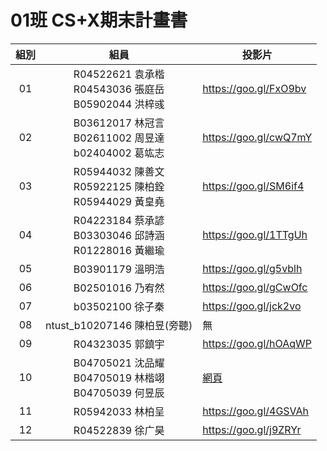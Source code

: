 # 01班 CS+X期末計畫書

組別 | 組員 | 投影片
:--:|:----:| -----
01|R04522621 袁承楷<br>R04543036 張庭岳<br>B05902044 洪梓彧 | https://goo.gl/FxO9bv
02|B03612017 林冠言<br>B02611002 周昱達<br>b02404002 葛竑志 | https://goo.gl/cwQ7mY
03|R05944032 陳善文<br>R05922125 陳柏銓<br>R05944029 黃皇堯 | https://goo.gl/SM6if4
04|R04223184 蔡承諺<br>B03303046 邱詩涵<br>R01228016 黃繼瑜 | https://goo.gl/1TTgUh
05|B03901179 溫明浩 | https://goo.gl/g5vblh
06|B02501016 乃宥然 | https://goo.gl/gCwOfc
07|b03502100 徐子秦	| https://goo.gl/jck2vo
08|ntust_b10207146 陳柏昱(旁聽) | 無
09|R04323035 郭鎮宇	| https://goo.gl/hOAqWP			
10|B04705021 沈品耀<br>B04705019 林楷翊<br>B04705039 何昱辰 | [網頁](assets/G10.html)
11|R05942033 林柏呈	| https://goo.gl/4GSVAh
12|R04522839 徐广昊	| https://goo.gl/j9ZRYr